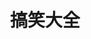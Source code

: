 ---
category: 图书
layout: post
title: 搞笑大全
results:
- artworkUrl100: http://a418.phobos.apple.com/us/r30/Purple4/v4/d8/e3/97/d8e39770-0313-3ec2-fcbd-58b8fecdcdf9/mzl.luznkcqy.png
  currency: CNY
  sellerUrl: http://8zyl.cn/gx/
  artworkUrl512: http://a418.phobos.apple.com/us/r30/Purple4/v4/d8/e3/97/d8e39770-0313-3ec2-fcbd-58b8fecdcdf9/mzl.luznkcqy.png
  ipadScreenshotUrls: &a []
  fileSizeBytes: '4549503'
  genres:
  - 图书
  - 娱乐
  languageCodesISO2A:
  - EN
  - ZH
  artworkUrl60: http://a1446.phobos.apple.com/us/r30/Purple2/v4/5c/4b/47/5c4b475f-a21c-5e27-dba2-d195c04eaf4a/57x57.png
  supportedDevices:
  - iPhone5c
  - iPadMini4G
  - iPadFourthGen4G
  - iPhone5s
  - iPhone-3GS
  - iPad23G
  - iPadThirdGen
  - iPhone5
  - iPodTouchFifthGen
  - iPadThirdGen4G
  - iPadFourthGen
  - iPhone4
  - iPadMini
  - iPodTouchourthGen
  - iPad2Wifi
  - iPhone4S
  description: "搞笑大全－重口味段子 成人笑话 色系漫画 节操精选\n搞笑大全，欢笑聚集，快乐随行 \n搞笑大全，想怎么笑都行，无底线、无节操……不要笑得太邪恶呦(@@)
    \n[用户反馈] \n失眠用户： \n“精神紧张，鸭梨大呀！搞得我无法睡，烦躁，。。。自从看了搞笑大全，帮我忘掉烦恼，减轻了压力，嘿嘿，现在能憨笑入睡^…^。”
    By 良品1984 \n地铁一族： \n“每天地铁一个小时，我的路漫漫长，为了解腻，我下载到搞笑大全，每天的路程似乎变短了，开开心心桑班去，欢欢喜喜下班来。”
    By 由小页 \n失恋族： \n“自从和他分手后，天似乎塌了，天天像个祥林嫂，同事朋友都嫌弃我，密友推荐了搞笑大全，不但天天可以看到大家发的笑话，还认识了一些幽默的哥哥，我的面容从:(慢慢变:)，有美丽的心情才能遇到爱情，加油。。耶！！~”
    By蔬菜小丸子的小窝 \n会议族： \n“这单位一天8个会，天天听天书，和其他同事一起使用搞笑大全，这下好了，开会不会再睡着了。。。建议经常上电视的那些开会的大佬们使用，以免被媒体拍到各式的睡姿”
    By lxyeslxlx11"
  bundleId: com.rockmobile.joke
  version: '1.0.1'
  trackViewUrl: https://itunes.apple.com/cn/app/gao-xiao-da-quan/id794302448?mt=8&uo=4
  artistViewUrl: https://itunes.apple.com/cn/artist/xin-guo/id576975811?uo=4
  genreIds:
  - '6018'
  - '6016'
  isGameCenterEnabled: false
  releaseDate: '2014-03-23T22:11:40Z'
  wrapperType: software
  averageUserRatingForCurrentVersion: 5
  userRatingCountForCurrentVersion: 2
  trackId: 794302448
  formattedPrice: 免费
  primaryGenreId: 6018
  artistId: 576975811
  artistName: xin guo
  trackContentRating: 17+
  price: 0
  trackCensoredName: 搞笑大全
  trackName: 搞笑大全
  kind: software
  features: *a
  contentAdvisoryRating: 17+
  screenshotUrls:
  - http://a3.mzstatic.com/us/r30/Purple/v4/c6/29/e6/c629e6f1-c093-c541-a703-809ec7a9afd3/screen1136x1136.jpeg
  - http://a3.mzstatic.com/us/r30/Purple6/v4/60/1d/1f/601d1fa5-3076-4837-df06-167f585335d8/screen1136x1136.jpeg
  - http://a5.mzstatic.com/us/r30/Purple/v4/f3/a7/6d/f3a76db9-c00b-bd38-e540-5070c1852b73/screen1136x1136.jpeg
  - http://a5.mzstatic.com/us/r30/Purple/v4/c2/63/3d/c2633d01-8ebb-1200-e814-374ef803351a/screen1136x1136.jpeg
  - http://a1.mzstatic.com/us/r30/Purple6/v4/0f/0f/7a/0f0f7ace-8aa6-bb0a-fd7f-89569d24f440/screen1136x1136.jpeg
  sellerName: xin guo
  primaryGenreName: Book
description: 界面几乎简洁到无，内容为王。
tags: tag1
resultCount: 1

---